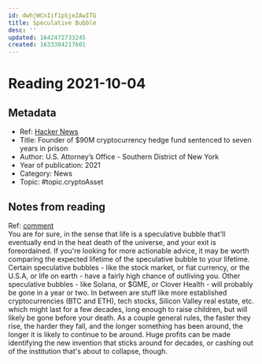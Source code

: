 ```yaml
---
id: dwhjWCnIif1pSjeZAwITG
title: Speculative Bubble
desc: ''
updated: 1642472733245
created: 1633304217601
---
```

# Reading 2021-10-04

## Metadata

- Ref: [Hacker News](https://news.ycombinator.com/item?id=28544167)
- Title: Founder of $90M cryptocurrency hedge fund sentenced to seven years in prison
- Author: U.S. Attorney’s Office - Southern District of New York
- Year of publication: 2021
- Category: News
- Topic: #topic.cryptoAsset

## Notes from reading

Ref: [comment](https://news.ycombinator.com/item?id=28546075)  
You are for sure, in the sense that life is a speculative bubble that'll eventually end in the heat death of the universe, and your exit is foreordained.
If you're looking for more actionable advice, it may be worth comparing the expected lifetime of the speculative bubble to your lifetime. Certain speculative bubbles - like the stock market, or fiat currency, or the U.S.A, or life on earth - have a fairly high chance of outliving you. Other speculative bubbles - like Solana, or $GME, or Clover Health - will probably be gone in a year or two. In between are stuff like more established cryptocurrencies (BTC and ETH), tech stocks, Silicon Valley real estate, etc. which might last for a few decades, long enough to raise children, but will likely be gone before your death.
As a couple general rules, the faster they rise, the harder they fall, and the longer something has been around, the longer it is likely to continue to be around. Huge profits can be made identifying the new invention that sticks around for decades, or cashing out of the institution that's about to collapse, though.
